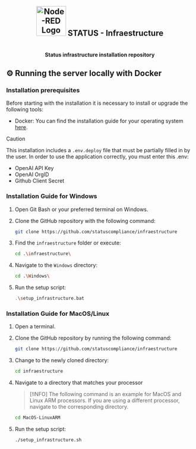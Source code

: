 # <picture>

<div align=center>
  <h2 style="display: inline-block; vertical-align: center;"><img src ="https://www.stackhero.io/assets/src/images/servicesLogos/openGraphVersions/node-red.png?481ffe83" width="80px" alt="Node-RED Logo"></img></picture> STATUS - Infraestructure </h2>
</div>
  <h4 align="center">Status infrastructure installation repository</h4>

## ⚙ Running the server locally with Docker

### Installation prerequisites

Before starting with the installation it is necessary to install or upgrade the following tools:

- Docker: You can find the installation guide for your operating system [here](https://docs.docker.com/get-docker/).

> [!CAUTION]
> This installation includes a `.env.deploy` file that must be partially filled in by the user. In order to use the application correctly, you must enter this .env:
>
> - OpenAI API Key
> - OpenAI OrgID
> - Github Client Secret

### Installation Guide for Windows

1. Open Git Bash or your preferred terminal on Windows.

2. Clone the GitHub repository with the following command:

   ```bash
   git clone https://github.com/statuscompliance/infraestructure
   ```

3. Find the `infraestructure` folder or execute:

   ```bash
   cd .\infraestructure\
   ```

4. Navigate to the `Windows` directory:

   ```bash
   cd .\Windows\
   ```

5. Run the setup script:

   ```bash
   .\setup_infrastructure.bat
   ```

### Installation Guide for MacOS/Linux

1. Open a terminal.

2. Clone the GitHub repository by running the following command:

   ```bash
   git clone https://github.com/statuscompliance/infraestructure
   ```

3. Change to the newly cloned directory:

   ```bash
   cd infraestructure
   ```

4. Navigate to a directory that matches your processor

   > [!INFO]
   > The following command is an example for MacOS and Linux ARM processors. If you are using a different processor, navigate to the corresponding directory.

   ```bash
   cd MacOS-LinuxARM
   ```

5. Run the setup script:

   ```bash
   ./setup_infrastructure.sh
   ```
